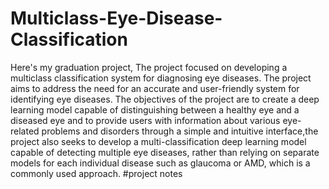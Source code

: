 # Multiclass-Eye-Disease-Classification
Here's my graduation project, The project focused on developing a multiclass classification system for diagnosing eye diseases.
The project aims to address the need for an accurate and user-friendly system for identifying eye diseases. The objectives of the project are to create a deep learning model capable of distinguishing between a healthy eye and a diseased eye and to provide users with information about various eye-related problems and disorders through a simple and intuitive interface,the project also seeks to develop a multi-classification deep learning model capable of detecting multiple eye diseases, rather than relying on separate models for each individual disease such as glaucoma or AMD, which is a commonly used approach.
#project notes
